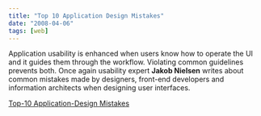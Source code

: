 ```yaml
---
title: "Top 10 Application Design Mistakes"
date: "2008-04-06"
tags: [web]
---
```


Application usability is enhanced when users know how to operate the UI and it guides them through the workflow. Violating common guidelines prevents both. Once again usability expert **Jakob Nielsen** writes about common mistakes made by designers, front-end developers and information architects when designing user interfaces.[](http://www.useit.com/alertbox/application-mistakes.html)

[Top-10 Application-Design Mistakes](http://www.useit.com/alertbox/application-mistakes.html)
